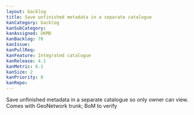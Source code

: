 ```yaml
---
layout: backlog
title: Save unfinished metadata in a separate catalogue
kanCategory: backlog
kanSubCategory:
kanAssigned: UKMO
kanBacklog: 70
kanIssue:
kanPullReq:
kanFeature: Integrated catalogue
kanRelease: 4.1
kanMetric: 6.1
kanSize: 2
kanPriority: 8
kanRepo:
---
```

Save unfinished metadata in a separate catalogue so only owner can view. Comes with GeoNetwork trunk; BoM to verify
